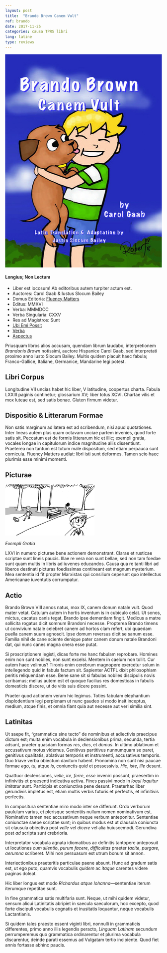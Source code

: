 ```yaml
---
layout: post
title:  "Brando Brown Canem Vult"
ref: brando
date: 2017-11-25
categories: causa TPRS libri
lang: latine
type: reviews
---
```


<div class="side-info">

  <img src="/images/brando-brown-cover.jpg"/>

  <div class="side-box">
    <h4>Longius; Non Lectum</h4>
    <ul>
      <li>Liber est iocosum! Ab editoribus autem turpiter actum est.</li>
      <li>Auctores: Carol Gaab & Iustus Slocum Bailey</li>
      <li>Domus Editoria: <a href="https://fluencymatters.com">Fluency Matters</a></li>
      <li>Editus: MMXVI</li>
      <li>Verba: MMMDCC</li>
      <li>Verba Singularia: CXXV</li>
      <li>Res ad Magistros: Sunt</li>
      <li><a href="https://fluencymatters.com/product/brando-brown-canem-vult-latin-novel/">Ubi Emi Possit</a></li>
      <li><a href="https://tprs-uploads.s3-accelerate.amazonaws.com/download-manager-files/BB-Canem-Latin-Glossary.pdf">Verba</a></li>
      <li><a href="https://tprs-uploads.s3-accelerate.amazonaws.com/download-manager-files/BB-Canem-Latin-WebSPL.pdf">Aspectus</a></li>
    </ul>
  </div>

</div>

Priusquam libros alios accusam, quendam librum laudabo, interpretionem
*Brandonis Brown* notissimi, auctore Hispanice Carol Gaab, sed
interpretati proximo anno Iusto Slocum Bailey. Multis quidem placuit
haec fabula; Franco-Gallice, Italiane, Germanice, Mandarine legi
potest.

## Libri Corpus

Longitudine VII uncias habet hic liber, V latitudine, coopertus
charta. Fabula LXXIII paginis continetur; glossarium XV; liber totus
XCVI. Chartae vilis et mox luteae est, sed satis bonae. Gluten firmum
videtur.

## Dispositio & Litterarum Formae

Non satis marginum ad latera est ad scribendum, nisi apud quotationes.
Inter lineas autem plus quam octavam unciae partem invenies, quod
forte satis sit. Peccatum est de formis litterarum hic et illic;
exempli gratia, vocales longae in capitulorum indice magnitudine aliis
dissentiunt. Praeterea non tantum est totum male dispositum, sed etiam
perpauca sunt cornicula. Fluency Matters audiat: libri isti sunt
deformes. Tamen scio haec plurimis esse minimi momenti.

<!-- more -->

## Picturae

<div class="book-image-wrapper">
  <img src="/images/brando-brown-park.png"
  class="illustration-example" />
  <p><em>Exempli Gratia</em></p>
</div>

LXVI in numero picturae bene actionem demonstrant. Clarae et rusticae
scriptae sunt lineis paucis. Illae re vera non sunt bellae, sed non
tam foedae sunt quam multis in libris ad iuvenes educandos. Causa qua
re tanti libri ad liberos destinati picturas foedissimas contineant
est magnum mysterium. Mea sententia id fit propter Marxistas qui
consilium ceperunt quo intellectus Americanae iuventutis corrumpatur.

## Actio

Brando Brown VIII annos natus, mox IX, canem donum natale vult. Quod
mater vetat. Catulum autem in hortis inventum is in cubiculo celat. Ut
sonos, mictus, cacatus canis tegat, Brando ipse dementiam fingit.
Medicus a matre sollicita rogatus dicit somnum Brandoni necesse.
Propterea Brando timens ut convivium natale celebret canem ad hortos
clam refert, ubi quaedam puella canem suum agnoscit. Ipse domum
reversus dicit se sanum esse.  Familia nihil de cane sciente denique
pater canem donum natale Brandoni dat, qui nunc canes magna onera esse
putat.

Si proscriptionem legisti, dicas forte me hanc fabulam reprobare.
Homines enim non sunt nobiles, non sunt excelsi. Mentem in caelum non
tollit. Cur autem haec velimus? Tironis enim cerebrum magnopere
exercetur solum in intellegendo quid in fabula factum sit. Sapienter
ACTFL dixit philosophiam peritis reliquendam esse. Bene sane sit si
fabulas nobiles discipulis novis scribamus; melius autem est et quoque
facilius res domesticas in fabulis domesticis discere, ut de vitis
suis dicere possint.

Praeter quod actionem veram hic legimus. Toties fabulam elephantium
displodentium legi perplenam ut nunc gaudeo si modo insit inceptus,
medium, atque finis, et omnia fiant quia aut necesse aut veri similia
sint.

## Latinitas

Ut saepe fit, “grammatica sine tecto” de nominibus et adiectivis
praecipue dictum est; multa enim vocabula in declensionibus prima,
secunda, tertia adsunt, praeter quasdam formas *res*, *dies*, et
*domus*. In ultimo ablativum et accusativum motus videmus. Genitivus
partitivus nunnumquam se paret, genitivus qualitatis, ablativus
temporis et instrumenti, accusativus temporis. Duo triave verba
obiectum davitum habent. Pronomina non sunt nisi paucae formae *ego*,
*tu*, atque *is*, coniunctis *quid* et possessivis. *Hic*, *iste*,
*ille* desunt.

Quattuor declensiones, *velle*, *ire*, *ferre*, *esse* inveniri
possunt, praesertim in infinivitis et praesenti indicativa activa.
Fines passivi modo in *loqui* *loquitur* *imitatur* sunt. Participia
et coniunctiva pene desunt. Praeterhac liber gerundivis impletus est,
etiam multis verbis futuris et perfectis, et infinitivis perfectis.

In compositura sententiae miro modo inter se differunt. Ordo verborum
paululum varius, et plerisque sententiis nullum nomen nominativum est.
Nominativo tamen nec accusativum neque verbum anteponitur. Sententiae
coniunctae saepe scriptae sunt; in quibus modus est ut clausula
coniuncta sit clausula obiectiva post *velle* vel *dicere* vel alia
huiuscemodi. Gerundiva post *ad* scripta sunt crebrioria.

Interpretator vocabula agnata idiomatibus ac definitis tantopere
anteposuit ut locutiones *cum silentio*, *purum facere*, *difficultas*
praeter *tacite*, *purgare*, *aerumna* scriberet. Mihi non persuasum
est utrum bonum sit annon.

Interiectionibus praeteritis particulae paene absunt. Hunc ad gradum
satis est, ut ego puto, quamvis vocabulis *quidem* ac *itaque*
carentes videre paginas doleat.

Hic liber longus est modo *Richardus atque Iohanna*—sententiae
iterum iterumque repetitae sunt.

In fine grammatica satis multifaria sunt. Neque, ut mihi quidem
videtur, sensum alicui Latinitatis abripiet in saecula saeculorum, hoc
excepto, quod forte discipuli vocabulis cognatis et inusitatis
loquantur, neque vocabulis Lactantianis.

Si quidem tales praesto essent viginti libri, nonnulli in grammaticis
differentes, primo anno illis legendis peracto, *Linguam Latinam*
secundum perrumperemus quo grammatica ordinarentur et plurima vocabula
discarentur, deinde parati essemus ad Vulgatam tertio incipiente. Quod
fiet annis fortasse abhinc paucis.
